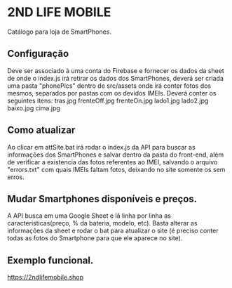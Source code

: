 # 2ND LIFE MOBILE
Catálogo para loja de SmartPhones.

## Configuração
Deve ser associado à uma conta do Firebase e fornecer os dados da sheet de onde o index.js irá retirar os dados dos SmartPhones, deverá ser criada uma pasta  "phonePics" dentro de src/assets onde irá conter fotos dos mesmos, separados por pastas com os devidos IMEIs.
Deverá conter os seguintes itens:
tras.jpg
frenteOff.jpg
frenteOn.jpg
lado1.jpg
lado2.jpg
baixo.jpg
cima.jpg

## Como atualizar
Ao clicar em attSite.bat irá rodar o index.js da API para buscar as informações dos SmartPhones e salvar dentro da pasta do front-end, além de verificar a existencia das fotos referentes ao IMEI, salvando o arquivo "errors.txt" com quais IMEIs faltam fotos, deixando no site somente os sem erros.

## Mudar Smartphones disponíveis e preços.
A API busca em uma Google Sheet e lâ linha por linha as caracteristicas(preço, % da bateria, modelo, etc). Basta alterar as informações da sheet e rodar o bat para atualizar o site (é preciso conter todas as fotos do Smartphone para que ele aparece no site).

## Exemplo funcional.
https://2ndlifemobile.shop



